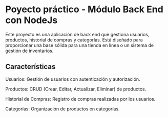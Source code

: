 # Poyecto práctico - Módulo Back End con NodeJs

Este proyecto es una aplicación de back end que gestiona usuarios, productos, historial de compras y categorías. Está diseñado para proporcionar una base sólida para una tienda en línea o un sistema de gestión de inventarios.

## Características
Usuarios: Gestión de usuarios con autenticación y autorización.

Productos: CRUD (Crear, Editar, Actualizar, Eliminar) de productos.

Historial de Compras: Registro de compras realizadas por los usuarios.

Categorías: Organización de productos en categorías.
